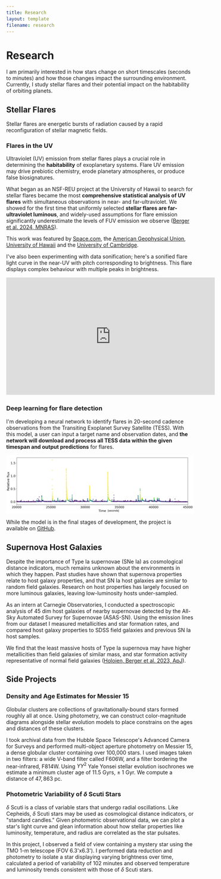 ```yaml
---
title: Research
layout: template
filename: research
--- 
```


# Research

I am primarily interested in how stars change on short timescales (seconds to minutes) and how those changes impact the surrounding environment.
Currently, I study stellar flares and their potential impact on the habitability of orbiting planets. 

## Stellar Flares
Stellar flares are energetic bursts of radiation caused by a rapid reconfiguration of stellar magnetic fields. 

### Flares in the UV
Ultraviolet (UV) emission from stellar flares plays a crucial role in determining the **habitability** of exoplanetary systems. Flare UV emission may drive prebiotic chemistry, erode planetary atmospheres, or produce false biosignatures.

What began as an NSF-REU project at the University of Hawaii to search for stellar flares became the most **comprehensive statistical analysis of UV flares** with simultaneous observations in near- and far-ultraviolet. We showed for the first time that uniformly selected **stellar flares are far-ultraviolet luminous**, and widely-used assumptions for flare emission significantly underestimate the levels of FUV emission we observe ([Berger et al. 2024, MNRAS](https://academic.oup.com/mnras/article/532/4/4436/7725642)).

This work was featured by [Space.com](https://www.space.com/red-dwarf-stars-uv-radation-harmful-to-life), the [American Geophysical Union](https://eos.org/articles/small-stars-produce-mighty-uv-flares), [University of Hawaii](https://www.hawaii.edu/news/2024/08/05/risks-to-planets-that-could-host-life/) and the [University of Cambridge](https://www.cam.ac.uk/research/news/astronomers-uncover-risks-to-planets-that-could-host-life).

I've also been experimenting with data sonification; here's a sonified flare light curve in the near-UV with pitch corresponding to brightness. This flare displays complex behaviour with multiple peaks in brightness.

<iframe width="560" height="315" src="https://www.youtube.com/embed/GS9zs6-GDws?si=R0ovySS7AW7R5hLk" title="YouTube video player" frameborder="0" allow="accelerometer; autoplay; clipboard-write; encrypted-media; gyroscope; picture-in-picture; web-share" referrerpolicy="strict-origin-when-cross-origin" allowfullscreen></iframe>


### Deep learning for flare detection
I'm developing a neural network to identify flares in 20-second cadence observations from the Transiting Exoplanet Survey Satellite (TESS). With this model, a user can input a target name and observation dates, and **the network will download and process all TESS data within the given timespan and output predictions** for flares.

<div style="display: flex; align-items: center;">
    <img src="flare_predictions.png" alt="Flare predictions" style="margin: auto; width: 600px;">
</div>

While the model is in the final stages of development, the project is available on [GitHub](https://github.com/veraberger/flarenet).

## Supernova Host Galaxies
Despite the importance of Type Ia supernovae (SNe Ia) as cosmological distance indicators, much remains unknown about the environments in which they happen. Past studies have shown that supernova properties relate to host galaxy properties, and that SN Ia host galaxies are similar to random field galaxies. Research on host properties has largely focused on more luminous galaxies, leaving low-luminosity hosts under-sampled. 

As an intern at Carnegie Observatories, I conducted a spectroscopic analysis of 45 dim host galaxies of nearby supernovae detected by the All-Sky Automated Survey for Supernovae (ASAS-SN). Using the emission lines from our dataset I measured metallicities and star formation rates, and compared host galaxy properties to SDSS field galaxies and previous SN Ia host samples. 

We find that the least massive hosts of Type Ia supernova may have higher metallicities than field galaxies of similar mass, and star formation activity representative of normal field galaxies ([Holoien, Berger et al. 2023, ApJ](https://iopscience.iop.org/article/10.3847/1538-4357/acce35)).

## Side Projects
### Density and Age Estimates for Messier 15
Globular clusters are collections of gravitationally-bound stars formed roughly all at once. Using photometry, we can construct color-magnitude diagrams alongside stellar evolution models to place constrains on the ages and distances of these clusters. 

I took archival data from the Hubble Space Telescope's Advanced Camera for Surveys and performed multi-object aperture photometry on Messier 15, a dense globular cluster containing over 100,000 stars. I used images taken in two filters: a wide V-band filter called F606W, and  a filter bordering the near-infrared, F814W. Using $YY^2$ Yale Yonsei stellar evolution isochrones we estimate a minimum cluster age of 11.5 Gyrs, $\pm$ 1 Gyr. We compute a distance of $47,863$ pc.

### Photometric Variability of $\delta$ Scuti Stars
$\delta$ Scuti is a class of variable stars that undergo radial oscillations. Like Cepheids, $\delta$ Scuti stars may be used as cosmological distance indicators, or "standard candles." Given photometric observational data, we can plot a star's light curve and glean information about how stellar properties like luminosity, temperature, and radius are correlated as the star pulsates. 

In this project, I observed a field of view containing a mystery star using the TMO 1-m telescope (FOV 6.3'x6.3').  I performed data reduction and photometry to isolate a star displaying varying brightness over time, calculated a period of variability of 102 minutes and observed temperature and luminosity trends consistent with those of $\delta$ Scuti stars.
